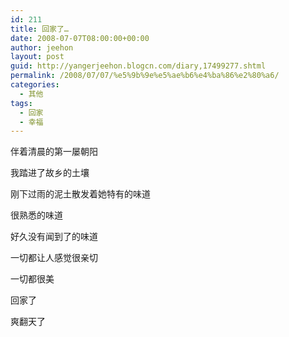 ```yaml
---
id: 211
title: 回家了…
date: 2008-07-07T08:00:00+00:00
author: jeehon
layout: post
guid: http://yangerjeehon.blogcn.com/diary,17499277.shtml
permalink: /2008/07/07/%e5%9b%9e%e5%ae%b6%e4%ba%86%e2%80%a6/
categories:
  - 其他
tags:
  - 回家
  - 幸福
---
```

伴着清晨的第一屡朝阳
  
我踏进了故乡的土壤
  
刚下过雨的泥土散发着她特有的味道
  
很熟悉的味道
  
好久没有闻到了的味道
  
一切都让人感觉很亲切
  
一切都很美
  
回家了
  
爽翻天了